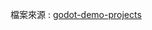 
檔案來源 : [godot-demo-projects](https://github.com/godotengine/godot-demo-projects/tree/3.5-9e68af3/2d/dodge_the_creeps)

